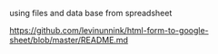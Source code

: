 using files and data base from spreadsheet

https://github.com/levinunnink/html-form-to-google-sheet/blob/master/README.md